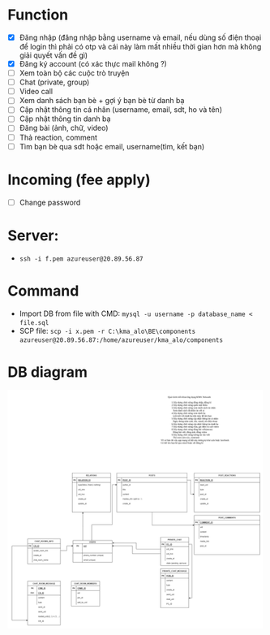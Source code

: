 # Function  
- [x] Đăng nhập (đăng nhập bằng username và email, nếu dùng số điện thoại để login thì phải có otp và cái này làm mất nhiều thời gian hơn mà không giải quyết vấn đề gì)
- [x] Đăng ký account (có xác thực mail không ?)
- [ ] Xem toàn bộ các cuộc trò truyện
- [ ] Chat (private, group)
- [ ] Video call
- [ ] Xem danh sách bạn bè + gợi ý bạn bè từ danh bạ
- [ ] Cập nhật thông tin cá nhân (username, email, sdt, ho  và tên)
- [ ] Cập nhật thông tin danh bạ
- [ ] Đăng bài (ảnh, chữ, video)
- [ ] Thả reaction, comment
- [ ] Tìm bạn bè qua sdt hoặc email, username(tìm, kết bạn)

# Incoming (fee apply)
 - [ ] Change password

# Server:
 - `ssh -i f.pem azureuser@20.89.56.87`

# Command
- Import DB from file with CMD: `mysql -u username -p database_name < file.sql`
- SCP file: `scp -i x.pem -r C:\kma_alo\BE\components azureuser@20.89.56.87:/home/azureuser/kma_alo/components`
# DB diagram
![DB diagram](./DB%20Design.png)
